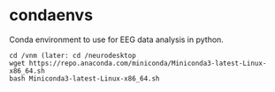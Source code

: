 # condaenvs
Conda environment to use for EEG data analysis in python. 

```
cd /vnm (later: cd /neurodesktop
wget https://repo.anaconda.com/miniconda/Miniconda3-latest-Linux-x86_64.sh
bash Miniconda3-latest-Linux-x86_64.sh 

```

